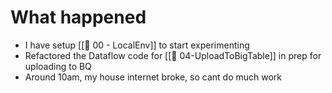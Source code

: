 # What happened

* I have setup [[🕎 00 - LocalEnv]] to start experimenting
* Refactored the Dataflow code for [[🎯 04-UploadToBigTable]] in prep for uploading to BQ
* Around 10am, my house internet broke, so cant do much work